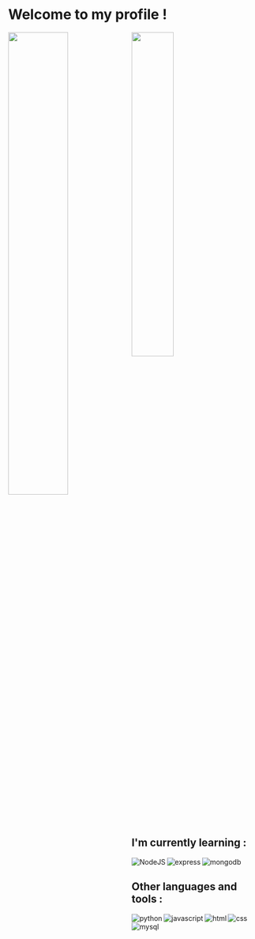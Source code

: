 # Welcome to my profile !


<img align='left' width='49%' src='https://github-readme-stats.vercel.app/api?username=prashantparajuli&show_icons=true&theme=tokyonight'/>
<img  width='41%' src='https://github-readme-stats.vercel.app/api/top-langs/?username=prashantparajuli&layout=compact'/>

## I'm currently learning :
<img alt = 'NodeJS' align='left' src ='https://img.shields.io/badge/node.js-6DA55F?style=for-the-badge&logo=node.js&logoColor=white'/>
<img alt = 'express' align='left' src = 'https://img.shields.io/badge/express.js-%23404d59.svg?style=for-the-badge&logo=express&logoColor=%2361DAFB'/>
<img alt = 'mongodb' src = 'https://img.shields.io/badge/MongoDB-%234ea94b.svg?style=for-the-badge&logo=mongodb&logoColor=white'/>

## Other languages and tools :
<img alt = 'python' align='left' src = 'https://img.shields.io/badge/python-3670A0?style=for-the-badge&logo=python&logoColor=ffdd54'/>
<img alt='javascript' align='left' src='https://img.shields.io/badge/javascript-%23323330.svg?style=for-the-badge&logo=javascript&logoColor=%23F7DF1E'/>
<img alt = 'html' align='left' src = 'https://img.shields.io/badge/html5-%23E34F26.svg?style=for-the-badge&logo=html5&logoColor=white'/>
<img alt = 'css' align='left' src = 'https://img.shields.io/badge/css3-%231572B6.svg?style=for-the-badge&logo=css3&logoColor=white'/>
<img alt = 'mysql' align='left' src = 'https://img.shields.io/badge/mysql-%2300f.svg?style=for-the-badge&logo=mysql&logoColor=white'/>
